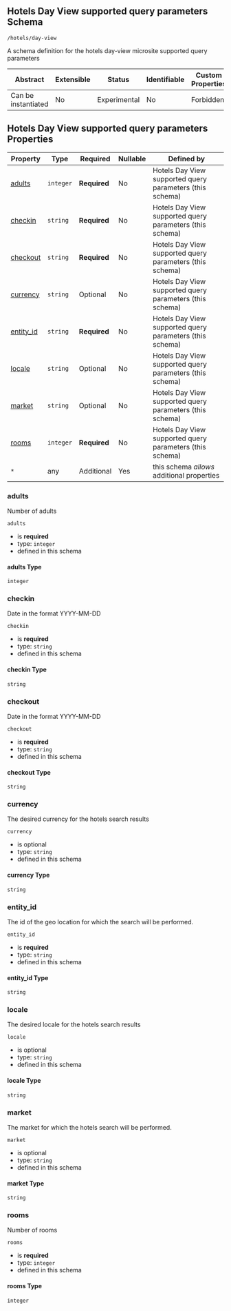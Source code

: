 
## Hotels Day View supported query parameters Schema

```
/hotels/day-view
```

A schema definition for the hotels day-view microsite supported query parameters

| Abstract | Extensible | Status | Identifiable | Custom Properties | Additional Properties | Defined In |
|----------|------------|--------|--------------|-------------------|-----------------------|------------|
| Can be instantiated | No | Experimental | No | Forbidden | Permitted | [dayView.json](dayView.json) |

## Hotels Day View supported query parameters Properties

| Property | Type | Required | Nullable | Defined by |
|----------|------|----------|----------|------------|
| [adults](#adults) | `integer` | **Required**  | No | Hotels Day View supported query parameters (this schema) |
| [checkin](#checkin) | `string` | **Required**  | No | Hotels Day View supported query parameters (this schema) |
| [checkout](#checkout) | `string` | **Required**  | No | Hotels Day View supported query parameters (this schema) |
| [currency](#currency) | `string` | Optional  | No | Hotels Day View supported query parameters (this schema) |
| [entity_id](#entity_id) | `string` | **Required**  | No | Hotels Day View supported query parameters (this schema) |
| [locale](#locale) | `string` | Optional  | No | Hotels Day View supported query parameters (this schema) |
| [market](#market) | `string` | Optional  | No | Hotels Day View supported query parameters (this schema) |
| [rooms](#rooms) | `integer` | **Required**  | No | Hotels Day View supported query parameters (this schema) |
| `*` | any | Additional | Yes | this schema *allows* additional properties |

### adults

Number of adults

`adults`

* is **required**
* type: `integer`
* defined in this schema

#### adults Type


`integer`







### checkin

Date in the format YYYY-MM-DD

`checkin`

* is **required**
* type: `string`
* defined in this schema

#### checkin Type


`string`







### checkout

Date in the format YYYY-MM-DD

`checkout`

* is **required**
* type: `string`
* defined in this schema

#### checkout Type


`string`







### currency

The desired currency for the hotels search results

`currency`

* is optional
* type: `string`
* defined in this schema

#### currency Type


`string`







### entity_id

The id of the geo location for which the search will be performed.

`entity_id`

* is **required**
* type: `string`
* defined in this schema

#### entity_id Type


`string`







### locale

The desired locale for the hotels search results

`locale`

* is optional
* type: `string`
* defined in this schema

#### locale Type


`string`







### market

The market for which the hotels search will be performed.

`market`

* is optional
* type: `string`
* defined in this schema

#### market Type


`string`







### rooms

Number of rooms

`rooms`

* is **required**
* type: `integer`
* defined in this schema

#### rooms Type


`integer`






